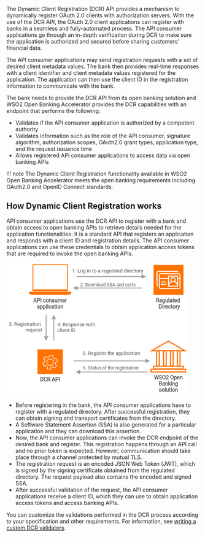 The Dynamic Client Registration (DCR) API provides a mechanism to dynamically register OAuth 2.0 clients with 
authorization servers. With the use of the DCR API, the OAuth 2.0 client applications can register with banks in a 
seamless and fully-automated process. The API consumer applications go through an in-depth verification during DCR to 
make sure the application is authorized and secured before sharing customers’ financial data.

The API consumer applications may send registration requests with a set of desired client metadata values. The bank 
then provides real-time responses with a client identifier and client metadata values registered for the 
application. The application can then use the client ID in the registration information to communicate with the bank. 

The bank needs to provide the DCR API from its open banking solution and WSO2  Open Banking Accelerator provides the 
DCR capabilities with an endpoint that performs the following:
 - Validates if the API consumer application is authorized by a competent authority
 - Validates information such as the role of the API consumer, signature algorithm, authorization scopes, 
 OAuth2.0 grant types, application type, and the request issuance time
 - Allows registered API consumer applications to access data via open banking APIs

!!! note 
    The Dynamic Client Registration functionality available in WSO2 Open
    Banking Accelerator meets the open banking requirements including 
    OAuth2.0 and OpenID Connect standards.

## How Dynamic Client Registration works

API consumer applications use the DCR API to register with a bank and obtain access to open banking APIs to retrieve 
details needed for the application functionalities. It is a standard API that registers an application and responds 
with a client ID and registration details. The API consumer applications can use these credentials to obtain 
application access tokens that are required to invoke the open banking APIs. 

![dynamic client registration](../assets/img/learn/dcr/dcr-flow.png)

   - Before registering in the bank, the API consumer applications have to register with a regulated directory. After successful registration, they can obtain signing and transport certificates from the directory.
   - A Software Statement Assertion (SSA) is also generated for a particular application and they can download this assertion.
   - Now, the API consumer applications can invoke the DCR endpoint of the desired bank and register. This registration happens through an API call and no prior token is expected. However, communication should take place through a channel protected by mutual TLS.
   - The registration request is an encoded JSON Web Token (JWT), which is signed by the signing certificate obtained from the regulated directory. The request payload also contains the encoded and signed SSA.
   - After successful validation of the request, the API consumer applications receive a client ID, which they can use to obtain application access tokens and access banking APIs. 


You can customize the validations performed in the DCR process according to your specification and other requirements.
For information, see [writing a custom DCR validators](../develop/custom-dcr-validator.md).

